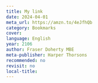 ```yaml
---
title: My link
date: 2024-04-01
meta_url: https://amzn.to/4eJfhQb
category: Bookmarks
cover:
language: English
year: 2106
author: Fraser Doherty MBE
meta-publisher: Harper Thorsons
recommended: no
revisit: no
local-title:
---
```

